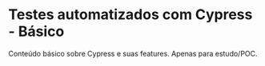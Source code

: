 # Testes automatizados com Cypress - Básico

Conteúdo básico sobre Cypress e suas features. Apenas para estudo/POC. 
